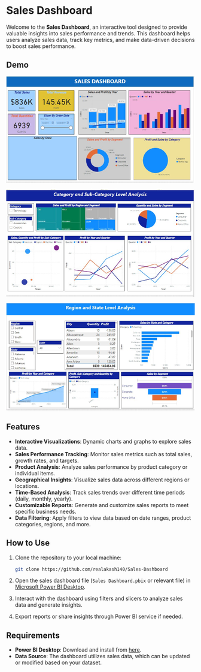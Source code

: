 # Sales Dashboard

Welcome to the **Sales Dashboard**, an interactive tool designed to provide valuable insights into sales performance and trends. This dashboard helps users analyze sales data, track key metrics, and make data-driven decisions to boost sales performance.

## Demo

![Project Logo](resources/view1.jpg)

![Project Logo](resources/view2.jpg)

![Project Logo](resources/view3.jpg)


## Features

- **Interactive Visualizations**: Dynamic charts and graphs to explore sales data.
- **Sales Performance Tracking**: Monitor sales metrics such as total sales, growth rates, and targets.
- **Product Analysis**: Analyze sales performance by product category or individual items.
- **Geographical Insights**: Visualize sales data across different regions or locations.
- **Time-Based Analysis**: Track sales trends over different time periods (daily, monthly, yearly).
- **Customizable Reports**: Generate and customize sales reports to meet specific business needs.
- **Data Filtering**: Apply filters to view data based on date ranges, product categories, regions, and more.

## How to Use

1. Clone the repository to your local machine:
    ```bash
    git clone https://github.com/realakash140/Sales-Dashboard
    ```

2. Open the sales dashboard file (`Sales Dashboard.pbix` or relevant file) in [Microsoft Power BI Desktop](https://powerbi.microsoft.com/desktop/).

3. Interact with the dashboard using filters and slicers to analyze sales data and generate insights.

4. Export reports or share insights through Power BI service if needed.

## Requirements

- **Power BI Desktop**: Download and install from [here](https://powerbi.microsoft.com/desktop/).
- **Data Source**: The dashboard utilizes sales data, which can be updated or modified based on your dataset.

